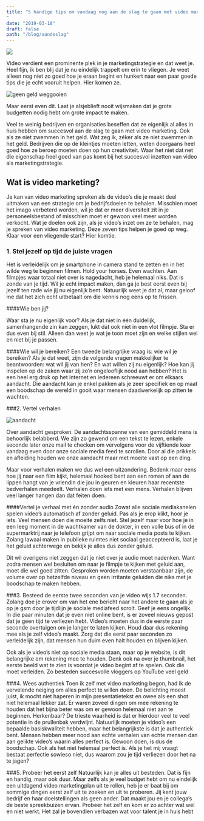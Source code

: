 ```yaml
---
title: "5 handige tips om vandaag nog aan de slag te gaan met video marketing
"
date: "2019-03-18"
draft: false
path: "/blog/aandeslag"
---
```

![](https://images.pexels.com/photos/1498337/pexels-photo-1498337.jpeg?auto=compress&cs=tinysrgb&dpr=2&h=750&w=1260)

Video verdient een prominente plek in je marketingstrategie en dat weet je. Heel fijn, ik ben blij dat je nu eindelijk trappelt om erin te vliegen. Je weet alleen nog niet zo goed hoe je eraan begint en hunkert naar een paar goede tips die je echt vooruit helpen. Hier komen ze.



![geen geld weggooien](https://media2.giphy.com/media/iH6bG56eoI9xaKRVcp/giphy.gif?cid=ecf05e47ad290cd263cf93e0b3e112602cfef701b41d2912&rid=giphy.gif)

Maar eerst even dit. Laat je alsjeblieft nooit wijsmaken dat je grote budgetten nodig hebt om grote impact te maken.

Veel te weinig bedrijven en organisaties beseffen dat ze eigenlijk al alles in huis hebben om succesvol aan de slag te gaan met video marketing. Ook als ze niet zwemmen in het geld. Wat zeg ik, zéker als ze niet zwemmen in het geld. Bedrijven die op de kleintjes moeten letten, weten doorgaans heel goed hoe ze beroep moeten doen op hun creativiteit.  Waar het niet dat net die eigenschap heel goed van pas komt bij het succesvol inzetten van video als marketingstrategie.  

## Wat is video marketing?

Je kan van video marketing spreken als de video’s die je maakt deel uitmaken van een strategie om je bedrijfsdoelen te behalen. Misschien moet het imago verbeterd worden, wil je dat er meer diversiteit zit in je personeelsbestand  of misschien moet er gewoon veel meer worden verkocht. Wat je doelen ook zijn, als je video’s inzet om ze te behalen, mag je spreken van video marketing. Deze zeven tips helpen je goed op weg. Klaar voor een vliegende start? Hier komtie.

### 1. Stel jezelf op tijd de juiste vragen
Het is verleidelijk om je smartphone in camera stand te zetten en in het wilde weg te beginnen filmen. Hold your horses. Even wachten. Aan filmpjes waar totaal niet over is nagedacht, heb je helemaal niks. Dat is zonde van je tijd.  Wil je echt impact maken, dan ga je best eerst even bij jezelf ten rade wie jij nu eigenlijk bent. Natuurlijk weet je dat al, maar geloof me dat het zich echt uitbetaalt om die kennis nog eens op te frissen.


####Wie ben jij?

Waar sta je nu eigenlijk voor? Als je dat niet  in één duidelijk, samenhangende zin kan zeggen, lukt dat ook niet in een vlot filmpje. Sta er dus even bij stil. Alleen dan weet je wat je toon moet zijn en welke stijlen wel en niet bij je passen.

####Wie wil je bereiken?
Een tweede belangrijke vraag is: wie wil je bereiken? Als je dat weet, zijn de volgende vragen makkelijker te beantwoorden: wat wil jij van hen? En wat willen zij nu eigenlijk? Hoe kan jij inspelen op de zaken waar zij zo’n ongelooflijk nood aan hebben? Het is een heel erg druk op het internet en iedereen schreeuwt er om elkaars aandacht. Die aandacht kan je enkel pakken als je zeer specifiek en op maat een boodschap de wereld in gooit waar mensen daadwerkelijk op zitten te wachten.

###2. Vertel verhalen

![aandacht](https://media2.giphy.com/media/ToMjGpmNyIoZbgVJIwE/giphy.gif?cid=ecf05e47301bdfc29a6075cc1bb2ab05ca265b1cf15cb7f4&rid=giphy.gif)

Over aandacht gesproken. De aandachtsspanne van een gemiddeld mens is behoorlijk belabberd. We zijn zo gewend om een tekst te lezen, enkele seconde later onze mail te checken om vervolgens voor de vijftiende keer vandaag even door onze sociale media feed te scrollen. Door al die prikkels en afleiding houden we onze aandacht maar met moeite vast op een ding.

Maar voor verhalen maken we dus wel een uitzondering. Bedenk maar eens hoe jij naar een film kijkt, helemaal hooked bent aan een roman of aan de lippen hangt van je vriendin die jou in geuren en kleuren haar recentste bedverhalen meedeelt. Verhalen doen iets met een mens. Verhalen blijven veel langer hangen dan dat feiten doen.

####Vertel je verhaal met én zonder audio
Zowat alle sociale mediakanelen spelen video’s automatisch af zonder geluid. Pas als je erop klikt, hoor je iets. Veel mensen doen die moeite zelfs niet. Stel jezelf maar voor hoe je in een leeg moment in de wachtkamer van de dokter, in een volle bus of in de supermarktrij naar je telefoon grijpt om naar sociale media posts te kijken. Zolang lawaai maken in publieke ruimtes niet  sociaal geaccepteerd is, laat je het geluid achterwege en bekijk je alles dus zonder geluid.

Dit wil overigens niet zeggen dat je niet over je audio moet nadenken. Want zodra mensen wel besluiten om naar je filmpje te kijken met geluid aan, moet die wel goed zitten. Gesproken worden moeten verstaanbaar zijn, de volume over op hetzelfde niveau en geen irritante geluiden die niks met je boodschap te maken hebben.    

###3. Besteed de eerste twee seconden van je video wijs
1.7 seconden. Zolang doe je erover om van het ene bericht naar het andere te gaan als je op je gsm door je tijdlijn je sociale mediafeed scrolt. Geef je eens ongelijk. In die paar minuten dat je even niet online bent, is er zoveel nieuws gepost dat je geen tijd te verliezen hebt. Video’s moeten dus in de eerste paar seconde overtuigen om je langer te laten kijken. Houd daar dus rekening mee als je zelf video’s maakt. Zorg dat die eerst paar seconden zo verleidelijk zijn, dat mensen hun duim even halt houden en blijven kijken.

Ook als je video’s niet op sociale media staan, maar op je website, is dit belangrijke om rekening mee te houden. Denk ook na over je thumbnail, het eerste beeld wat te zien is voordat je video begint af te spelen. Ook die moet verleiden. Zo besteden succesvolle vloggers op YouTube veel geld

###4. Wees authentiek
Toen ik zelf met video marketing begon, had ik de vervelende neiging om alles perfect te willen doen. De belichting moest juist, ik mocht niet haperen in mijn presentatietekst en owee als een shot niet helemaal lekker  zat. Er waren zoveel dingen om mee rekening te houden dat het bijna beter was om er gewoon helemaal  niet aan te beginnen. Herkenbaar? De trieste waarheid is dat er hierdoor veel te veel potentie in de prullenbak verdwijnt. Natuurlijk moeten je video’s een bepaalde basiskwaliteit hebben, maar het belangrijkste is dat je authentiek bent. Mensen hebben meer nood aan echte verhalen van echte mensen dan aan gelikte video’s waarin alles perfect is. Gewoon doen, is dus de boodschap. Ook als het niet helemaal perfect is. Als je het mij vraagt bestaat perfectie sowieso niet, dus waarom zou je tijd verliezen door het na te jagen?

###5. Probeer het eerst zelf
Natuurlijk kan je alles uit besteden. Dat is fijn en handig, maar ook duur. Maar zelfs als je veel budget hebt om nu eindelijk een uitdagend video marketingplan uit te rollen, heb je er baat bij om sommige dingen eerst zelf uit te zoeken en uit te proberen. Jij kent jouw bedrijf en haar doelstellingen als geen ander. Dat maakt jou en je collega’s de beste spreekbuizen ervan. Probeer het zelf en kom er zo achter wat wel en niet werkt. Het zal je bovendien verbazen wat voor talent je in huis hebt
